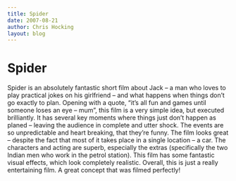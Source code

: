 ```yaml
---
title: Spider
date: 2007-08-21
author: Chris Hocking
layout: blog
---
```

# Spider

Spider is an absolutely fantastic short film about Jack – a man who loves to play practical jokes on his girlfriend – and what happens when things don’t go exactly to plan. Opening with a quote, “it’s all fun and games until someone loses an eye – mum”, this film is a very simple idea, but executed brilliantly. It has several key moments where things just don’t happen as planed – leaving the audience in complete and utter shock. The events are so unpredictable and heart breaking, that they’re funny. The film looks great – despite the fact that most of it takes place in a single location – a car. The characters and acting are superb, especially the extras (specifically the two Indian men who work in the petrol station). This film has some fantastic visual effects, which look completely realistic. Overall, this is just a really entertaining film. A great concept that was filmed perfectly!